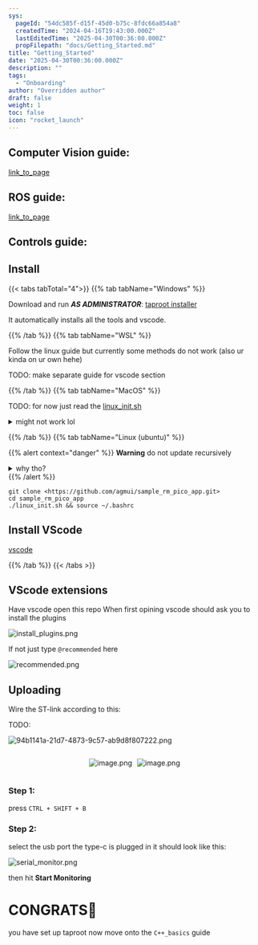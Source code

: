 ```yaml
---
sys:
  pageId: "54dc585f-d15f-45d0-b75c-8fdc66a854a8"
  createdTime: "2024-04-16T19:43:00.000Z"
  lastEditedTime: "2025-04-30T00:36:00.000Z"
  propFilepath: "docs/Getting_Started.md"
title: "Getting_Started"
date: "2025-04-30T00:36:00.000Z"
description: ""
tags:
  - "Onboarding"
author: "Overridden author"
draft: false
weight: 1
toc: false
icon: "rocket_launch"
---
```


## Computer Vision guide:

[link_to_page](86d45bc0-388b-4d26-8848-44f255f73d0e)

## ROS guide:

[link_to_page](3c76c1de-ec8f-46d6-8b0a-294005edc2d5)

## Controls guide:

## Install

{{< tabs tabTotal="4">}}
{{% tab tabName="Windows" %}}

Download and run _**AS ADMINISTRATOR**_: [taproot installer](https://github.com/Thornbots/TeachingFreshies/releases/tag/1.0)

It automatically installs all the tools and vscode.

{{% /tab %}}
{{% tab tabName="WSL" %}}

Follow the linux guide but currently some methods do not work (also ur kinda on ur own hehe)

TODO: make separate guide for vscode section

{{% /tab %}}
{{% tab tabName="MacOS" %}}

TODO: for now just read the [linux_init.sh](https://github.com/agmui/sample_rm_pico_app/blob/main/linux_init.sh)

<details>
<summary>might not work lol</summary>

`brew install libusb pkg-config`

Next install: [vscode](https://code.visualstudio.com/Download)

</details>

{{% /tab %}}
{{% tab tabName="Linux (ubuntu)" %}}

{{% alert context="danger" %}}
**Warning** do not update recursively
<details>
<summary>why tho?</summary>
There are some submodules that may go on for a while (like tinyusb) and I highly
recommend you don't need to get them.
If you want to see what submodules I update just look in `linux_init.sh`
</details>
{{% /alert %}}

```shell
git clone <https://github.com/agmui/sample_rm_pico_app.git>
cd sample_rm_pico_app
./linux_init.sh && source ~/.bashrc
```

## Install VScode

[vscode](https://code.visualstudio.com/Download)

{{% /tab %}}
{{< /tabs >}}

## VScode extensions

Have vscode open this repo
When first opining vscode should ask you to install the plugins

![install_plugins.png](https://prod-files-secure.s3.us-west-2.amazonaws.com/d518164a-d88e-44d1-a4ee-3adb3bd8bce0/89bd30f0-1825-4e77-867b-0a41ce370880/install_plugins.png?X-Amz-Algorithm=AWS4-HMAC-SHA256&X-Amz-Content-Sha256=UNSIGNED-PAYLOAD&X-Amz-Credential=ASIAZI2LB466SIR5YBFG%2F20250526%2Fus-west-2%2Fs3%2Faws4_request&X-Amz-Date=20250526T101411Z&X-Amz-Expires=3600&X-Amz-Security-Token=IQoJb3JpZ2luX2VjEHkaCXVzLXdlc3QtMiJHMEUCIHlpdfSN02%2F3i%2BHws2aOBcEunfGdgjEORZXkIVu34ADYAiEA4f3aSjvtWYJn%2BSOtSVFYogADbehLSn%2FU5jHJkKnXa4Qq%2FwMIQhAAGgw2Mzc0MjMxODM4MDUiDGGn8RbsQJk3lJatNSrcA8U8NQ6yVslETMdmkXC0o9oHH%2FzwKVQLVbL6NgZcsm5J4QLUGT6INoTTn3jIpesgPFFb4jeuu%2BvHqr6l8jn0jx%2Bq6qKSLmE9ZUYRgj2qtO%2F22r2R9ejBMXbGvgrVahOE5oAf%2Fz5Tza9zZFN2zSA4KBpJrm%2B1S6wYZEIsUi0CSptDVG9osSeli41%2FRDhVyfj3tOVXjg62gbX7hNInYCWA%2BcszXKMgJAF6Nk2PS6ptVtChnAllwJ2l0uNVDjh%2FjRVj%2B20i6OHpM5kc%2BJrqXmdh%2BiGSrbiWYA25uNI0K0XpoacaYWICrLnNyDmYRVsl6bgXzrL3zWEtCbRUIfcC9NR4nWsmq9XidaMqE0MwFvXcdHJ97qCFBQvivWxyUG2PP2z5%2B%2BVh0nQwG5F6S0hGexCxNiHDFHE0J8ir9EZVbWMk3HaeqRhRgwvDHea%2BBMwZVaaOeW%2FC3XWxGkwbyC80r6pMjrVz73wC67mlx3E7Ub2KJLhjvHe7LyW5X9qy%2FhTCC14QVK0XcyISxxwFvdiGisYPiQnnW9pCHuts5wuTH6kwAKQMSUomRFUiDS45%2FrGhef9qagyDsB2UTNfDa8j%2FfCt7FmpkdNvyQT8YHB1hbam1HgYQGohCiafwBr1BJ%2F0GMODX0MEGOqUBp5i2g8MPhItNB09k9rPlK3asFIjRJFAOL51IsUGgPd4PKeN0%2BhZ%2F2quGS8dAp042d00Nlom5Su5Emdo%2FRUdDubdMUpN8PqjDeWB9Og8c2NHCjYQHnUHupApuRsZo2iiGTrZOlvOqdL71AodTx%2Bmnrg99DDqOALvoA1Dg1oPpnd2YFWqc%2Fy%2B%2BNmfPfuoLONlVHz4ScJB4ugNHi8ZFzy0WIePVlSMe&X-Amz-Signature=df3858ee792d75eb8c5d6d3a5a3f804024bbbe7d6f6fb5bf66b45736f3cde62d&X-Amz-SignedHeaders=host&x-id=GetObject)

If not just type `@recommended` here  

![recommended.png](https://prod-files-secure.s3.us-west-2.amazonaws.com/d518164a-d88e-44d1-a4ee-3adb3bd8bce0/61e661e9-5d85-4dfc-be0d-8d2097a5e793/recommended.png?X-Amz-Algorithm=AWS4-HMAC-SHA256&X-Amz-Content-Sha256=UNSIGNED-PAYLOAD&X-Amz-Credential=ASIAZI2LB466SIR5YBFG%2F20250526%2Fus-west-2%2Fs3%2Faws4_request&X-Amz-Date=20250526T101411Z&X-Amz-Expires=3600&X-Amz-Security-Token=IQoJb3JpZ2luX2VjEHkaCXVzLXdlc3QtMiJHMEUCIHlpdfSN02%2F3i%2BHws2aOBcEunfGdgjEORZXkIVu34ADYAiEA4f3aSjvtWYJn%2BSOtSVFYogADbehLSn%2FU5jHJkKnXa4Qq%2FwMIQhAAGgw2Mzc0MjMxODM4MDUiDGGn8RbsQJk3lJatNSrcA8U8NQ6yVslETMdmkXC0o9oHH%2FzwKVQLVbL6NgZcsm5J4QLUGT6INoTTn3jIpesgPFFb4jeuu%2BvHqr6l8jn0jx%2Bq6qKSLmE9ZUYRgj2qtO%2F22r2R9ejBMXbGvgrVahOE5oAf%2Fz5Tza9zZFN2zSA4KBpJrm%2B1S6wYZEIsUi0CSptDVG9osSeli41%2FRDhVyfj3tOVXjg62gbX7hNInYCWA%2BcszXKMgJAF6Nk2PS6ptVtChnAllwJ2l0uNVDjh%2FjRVj%2B20i6OHpM5kc%2BJrqXmdh%2BiGSrbiWYA25uNI0K0XpoacaYWICrLnNyDmYRVsl6bgXzrL3zWEtCbRUIfcC9NR4nWsmq9XidaMqE0MwFvXcdHJ97qCFBQvivWxyUG2PP2z5%2B%2BVh0nQwG5F6S0hGexCxNiHDFHE0J8ir9EZVbWMk3HaeqRhRgwvDHea%2BBMwZVaaOeW%2FC3XWxGkwbyC80r6pMjrVz73wC67mlx3E7Ub2KJLhjvHe7LyW5X9qy%2FhTCC14QVK0XcyISxxwFvdiGisYPiQnnW9pCHuts5wuTH6kwAKQMSUomRFUiDS45%2FrGhef9qagyDsB2UTNfDa8j%2FfCt7FmpkdNvyQT8YHB1hbam1HgYQGohCiafwBr1BJ%2F0GMODX0MEGOqUBp5i2g8MPhItNB09k9rPlK3asFIjRJFAOL51IsUGgPd4PKeN0%2BhZ%2F2quGS8dAp042d00Nlom5Su5Emdo%2FRUdDubdMUpN8PqjDeWB9Og8c2NHCjYQHnUHupApuRsZo2iiGTrZOlvOqdL71AodTx%2Bmnrg99DDqOALvoA1Dg1oPpnd2YFWqc%2Fy%2B%2BNmfPfuoLONlVHz4ScJB4ugNHi8ZFzy0WIePVlSMe&X-Amz-Signature=7e1dc7036ef10b772c01fa40cf3c776c8ee68c61e87040baa794eaded32557a2&X-Amz-SignedHeaders=host&x-id=GetObject)

## Uploading

Wire the ST-link according to this:

TODO:

![94b1141a-21d7-4873-9c57-ab9d8f807222.png](https://prod-files-secure.s3.us-west-2.amazonaws.com/d518164a-d88e-44d1-a4ee-3adb3bd8bce0/e5fad17d-ab82-4300-9f4c-505ab4b1202c/94b1141a-21d7-4873-9c57-ab9d8f807222.png?X-Amz-Algorithm=AWS4-HMAC-SHA256&X-Amz-Content-Sha256=UNSIGNED-PAYLOAD&X-Amz-Credential=ASIAZI2LB466SIR5YBFG%2F20250526%2Fus-west-2%2Fs3%2Faws4_request&X-Amz-Date=20250526T101411Z&X-Amz-Expires=3600&X-Amz-Security-Token=IQoJb3JpZ2luX2VjEHkaCXVzLXdlc3QtMiJHMEUCIHlpdfSN02%2F3i%2BHws2aOBcEunfGdgjEORZXkIVu34ADYAiEA4f3aSjvtWYJn%2BSOtSVFYogADbehLSn%2FU5jHJkKnXa4Qq%2FwMIQhAAGgw2Mzc0MjMxODM4MDUiDGGn8RbsQJk3lJatNSrcA8U8NQ6yVslETMdmkXC0o9oHH%2FzwKVQLVbL6NgZcsm5J4QLUGT6INoTTn3jIpesgPFFb4jeuu%2BvHqr6l8jn0jx%2Bq6qKSLmE9ZUYRgj2qtO%2F22r2R9ejBMXbGvgrVahOE5oAf%2Fz5Tza9zZFN2zSA4KBpJrm%2B1S6wYZEIsUi0CSptDVG9osSeli41%2FRDhVyfj3tOVXjg62gbX7hNInYCWA%2BcszXKMgJAF6Nk2PS6ptVtChnAllwJ2l0uNVDjh%2FjRVj%2B20i6OHpM5kc%2BJrqXmdh%2BiGSrbiWYA25uNI0K0XpoacaYWICrLnNyDmYRVsl6bgXzrL3zWEtCbRUIfcC9NR4nWsmq9XidaMqE0MwFvXcdHJ97qCFBQvivWxyUG2PP2z5%2B%2BVh0nQwG5F6S0hGexCxNiHDFHE0J8ir9EZVbWMk3HaeqRhRgwvDHea%2BBMwZVaaOeW%2FC3XWxGkwbyC80r6pMjrVz73wC67mlx3E7Ub2KJLhjvHe7LyW5X9qy%2FhTCC14QVK0XcyISxxwFvdiGisYPiQnnW9pCHuts5wuTH6kwAKQMSUomRFUiDS45%2FrGhef9qagyDsB2UTNfDa8j%2FfCt7FmpkdNvyQT8YHB1hbam1HgYQGohCiafwBr1BJ%2F0GMODX0MEGOqUBp5i2g8MPhItNB09k9rPlK3asFIjRJFAOL51IsUGgPd4PKeN0%2BhZ%2F2quGS8dAp042d00Nlom5Su5Emdo%2FRUdDubdMUpN8PqjDeWB9Og8c2NHCjYQHnUHupApuRsZo2iiGTrZOlvOqdL71AodTx%2Bmnrg99DDqOALvoA1Dg1oPpnd2YFWqc%2Fy%2B%2BNmfPfuoLONlVHz4ScJB4ugNHi8ZFzy0WIePVlSMe&X-Amz-Signature=f00c9f7108fdfec4785bdb5de387757745ca20ff2144d54499f7fca16ddbed28&X-Amz-SignedHeaders=host&x-id=GetObject)

<div style="display: flex;flex-direction: row; column-gap:10px; max-width: 630px;justify-content: center;">
<div>

![image.png](https://prod-files-secure.s3.us-west-2.amazonaws.com/d518164a-d88e-44d1-a4ee-3adb3bd8bce0/210ecb78-1116-4d7b-b9b7-2292f66fa2c2/image.png?X-Amz-Algorithm=AWS4-HMAC-SHA256&X-Amz-Content-Sha256=UNSIGNED-PAYLOAD&X-Amz-Credential=ASIAZI2LB4667TVPVRNW%2F20250526%2Fus-west-2%2Fs3%2Faws4_request&X-Amz-Date=20250526T101417Z&X-Amz-Expires=3600&X-Amz-Security-Token=IQoJb3JpZ2luX2VjEHkaCXVzLXdlc3QtMiJGMEQCICbDwl74HXcf7jmLbyDx47Z6hiPH7UKevYcsR1nhlX3tAiAmUTfCWd9CP%2F%2F5uyDTbrKRGvUlhy2FcHHJTwEEuDKPhyr%2FAwhCEAAaDDYzNzQyMzE4MzgwNSIMhlh%2BtWRvQN7AEr1PKtwDk2Y2EcIOYsIJeKdBV2MtV%2Bs2UB%2Bp5L5tN4R4XrAGbNUBsXynOOfKx8mDL43FdVbQxuV%2FNfGT9wFJr3%2B1y4yzeJT%2BchcTZ1f4FqZl19l1ZGVT57nNSyJkvL%2BaUTMWEmD%2F2w6z%2FqVTg4gYszGOAzg%2Fw9avkuDTeGHCBiNT602XZekJ%2FrfwyBDBpMmAqTyx8eJlNsxnw%2BYlk7qEHGY%2FJTKrE9AfSJMNfiJC2kGHbOALDt35pQWjvRiJwvVrqPY0lQWjbs8vNS2%2FRXUsp0%2BcEfRqRFWoZ8IoIjAfiKp3SBS06nf0ta5zuER5ax3CWH77cCUMVq9Qnm1PR73%2BHqrl5%2BpXShD3e%2BwV%2BRaCys%2BhkaWUEM4FujdnCgxrPBhZ8ikplU76X2kbBILPB24l31UhTCRRzhK%2FuK8%2FNEJ6V52ZhjHmlWKOFoQmxd8NzDBjMkAFHeTVZGh3Dk2gx3hV3ckaWLAoJfItYDs4mEyfDilggidND6pdfxMttyC4N7RFQty3MIU3NRo1LuJ5KrzuZCRFnRbRzIFzJmYTybKqoKUFPWR5Xag73Zx%2B%2B3tXiJ5DadCWU6zdGXDVH1gYGpFfNxOH7XxQ0qQcQP3pthWMGjuXe%2FSNeypyx0bXQvfSFbqXuPcwgtbQwQY6pgEvA5aLsz0WsOThKvSACtSpmDH2IpRmW24wRqe9csHfWrJgyrzEWp0O%2Fjw6l6ELby5G%2Bs9jmx9l5ulEebhVTuhxEZzVE8x4IPwv11aOmXd7hkLwEUOnE5Ictx0GFkex1Y5lpa%2FZAXaXvT7eNA%2BgK2px3VTGJjXSHFh%2BybX4Azqu%2FW0UlfhmikdEIgJMyZu00GyEaejLSstB7kauca92MN5g1Ukl%2B%2FAo&X-Amz-Signature=9e1640d325644c7b7805f4132be1a039804e46d38673d915fcbed3a859728019&X-Amz-SignedHeaders=host&x-id=GetObject)

</div>
<div>

![image.png](https://prod-files-secure.s3.us-west-2.amazonaws.com/d518164a-d88e-44d1-a4ee-3adb3bd8bce0/33a0fd0f-8ca6-4a86-8e09-26e95ded1fff/image.png?X-Amz-Algorithm=AWS4-HMAC-SHA256&X-Amz-Content-Sha256=UNSIGNED-PAYLOAD&X-Amz-Credential=ASIAZI2LB466SCELTASS%2F20250526%2Fus-west-2%2Fs3%2Faws4_request&X-Amz-Date=20250526T101421Z&X-Amz-Expires=3600&X-Amz-Security-Token=IQoJb3JpZ2luX2VjEHkaCXVzLXdlc3QtMiJIMEYCIQCRxqUKIHnGqOFwnCQWWUN1CzVeaTBwIIcXPBOtTTkpxwIhAOxOZuWyQLTsB4VMqW4puFZapoLSAddp9scjok8tJu%2BsKv8DCEIQABoMNjM3NDIzMTgzODA1IgzJSQT01QolYhDaCfQq3AOp3%2FHvMva9wVZy8Z9cPCDhnjKWdisD074HJRHjiglaUXYsLhO6xzwPp8uKiIdmnfDKOHIvYCHuP4RzqyY%2F8xqak5WawUcALN2Tn2xNqJfzijY6dwNGkoa6VNCXrUQZH6yo15lTR%2FrFctSt5Vxps1F8Eu188qM7Cp%2FnWD9mkbQ2jgrR3DZamaDk%2BljnFeR%2F%2Fe%2B%2FLA6QSLVhVYU7OEWGIEcbA18IDzCCuYsFVcjGCepE0DVdbjlvf2lvqdRhxZ95BCEZQak7QbdCnq6LLWpLl2159jdOeDRikkBJxugzLYsKtUEll7q4OeVXgEdR%2BKQFozWnQcN9%2BnAS2HluuPcKtfhPVrvZ%2BCtScL7QwDTQxj%2FzsSJEkwa2G7Kr7DnqoctiKJCx8kYw9er2K2jdD%2FhB%2BmhSQpWmcJpdL6ZNyu157ZKDYhh0Ki%2FI77%2B5%2BMxHae5n6ZcsGYpD1sQwQA15DE4g8uK6mo6W7k%2BDcnqoTva8Gcnrt%2FgfVC%2BvSQU%2BhAi42NGDbCfWMLYE028DzRfFifCoG5F9wLSOY81QvXqsV7%2B34%2F6UzhYbpSzNv7l1TGiYhbqglehamLD4tm6UTawI4pQP5%2Flc9eTxIaiDmVjz2cPBJju%2FprCqDnvdmnoozbmnOjD11dDBBjqkAUW%2B6oXFTMIYFkyXbe67aGUY8bLu32%2BVejNqbb4jpKnxo79VjvtYZAZ%2FEg0yIjxELCc8mI3cA%2BjpsoXOYCJuQ%2BIwzuncH5s8tYk7Iq3DISywlRczy%2BgDS7BDEHtngDh0UTd4HBq7QRW17NL3Hnz90zY1jytfgUEx5yGauYMzJ2ffrFD7OwLBql22tTBAxI2Brc7A7L55tSbfNAlmt%2F%2FvTQ1bfXd2&X-Amz-Signature=fa8360af2a3ab061886a4d2c3b641720301f053a38646118f41742dac0875720&X-Amz-SignedHeaders=host&x-id=GetObject)

</div>
</div>

### Step 1:

press `CTRL + SHIFT + B`

### Step 2:

select the usb port the type-c is plugged in it should look like this:

![serial_monitor.png](https://prod-files-secure.s3.us-west-2.amazonaws.com/d518164a-d88e-44d1-a4ee-3adb3bd8bce0/f03f4774-05d4-4393-b6a0-d5efb6d315ab/serial_monitor.png?X-Amz-Algorithm=AWS4-HMAC-SHA256&X-Amz-Content-Sha256=UNSIGNED-PAYLOAD&X-Amz-Credential=ASIAZI2LB466SIR5YBFG%2F20250526%2Fus-west-2%2Fs3%2Faws4_request&X-Amz-Date=20250526T101411Z&X-Amz-Expires=3600&X-Amz-Security-Token=IQoJb3JpZ2luX2VjEHkaCXVzLXdlc3QtMiJHMEUCIHlpdfSN02%2F3i%2BHws2aOBcEunfGdgjEORZXkIVu34ADYAiEA4f3aSjvtWYJn%2BSOtSVFYogADbehLSn%2FU5jHJkKnXa4Qq%2FwMIQhAAGgw2Mzc0MjMxODM4MDUiDGGn8RbsQJk3lJatNSrcA8U8NQ6yVslETMdmkXC0o9oHH%2FzwKVQLVbL6NgZcsm5J4QLUGT6INoTTn3jIpesgPFFb4jeuu%2BvHqr6l8jn0jx%2Bq6qKSLmE9ZUYRgj2qtO%2F22r2R9ejBMXbGvgrVahOE5oAf%2Fz5Tza9zZFN2zSA4KBpJrm%2B1S6wYZEIsUi0CSptDVG9osSeli41%2FRDhVyfj3tOVXjg62gbX7hNInYCWA%2BcszXKMgJAF6Nk2PS6ptVtChnAllwJ2l0uNVDjh%2FjRVj%2B20i6OHpM5kc%2BJrqXmdh%2BiGSrbiWYA25uNI0K0XpoacaYWICrLnNyDmYRVsl6bgXzrL3zWEtCbRUIfcC9NR4nWsmq9XidaMqE0MwFvXcdHJ97qCFBQvivWxyUG2PP2z5%2B%2BVh0nQwG5F6S0hGexCxNiHDFHE0J8ir9EZVbWMk3HaeqRhRgwvDHea%2BBMwZVaaOeW%2FC3XWxGkwbyC80r6pMjrVz73wC67mlx3E7Ub2KJLhjvHe7LyW5X9qy%2FhTCC14QVK0XcyISxxwFvdiGisYPiQnnW9pCHuts5wuTH6kwAKQMSUomRFUiDS45%2FrGhef9qagyDsB2UTNfDa8j%2FfCt7FmpkdNvyQT8YHB1hbam1HgYQGohCiafwBr1BJ%2F0GMODX0MEGOqUBp5i2g8MPhItNB09k9rPlK3asFIjRJFAOL51IsUGgPd4PKeN0%2BhZ%2F2quGS8dAp042d00Nlom5Su5Emdo%2FRUdDubdMUpN8PqjDeWB9Og8c2NHCjYQHnUHupApuRsZo2iiGTrZOlvOqdL71AodTx%2Bmnrg99DDqOALvoA1Dg1oPpnd2YFWqc%2Fy%2B%2BNmfPfuoLONlVHz4ScJB4ugNHi8ZFzy0WIePVlSMe&X-Amz-Signature=9461f04f4ac30a58a1195c2370a737ab76143bb35a793c745597950b06b01fde&X-Amz-SignedHeaders=host&x-id=GetObject)

then hit **Start Monitoring**

# CONGRATS🎉

you have set up taproot now move onto the `C++_basics` guide
